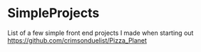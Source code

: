 # SimpleProjects
List of a few simple front end projects I made when starting out
https://github.com/crimsonduelist/Pizza_Planet
